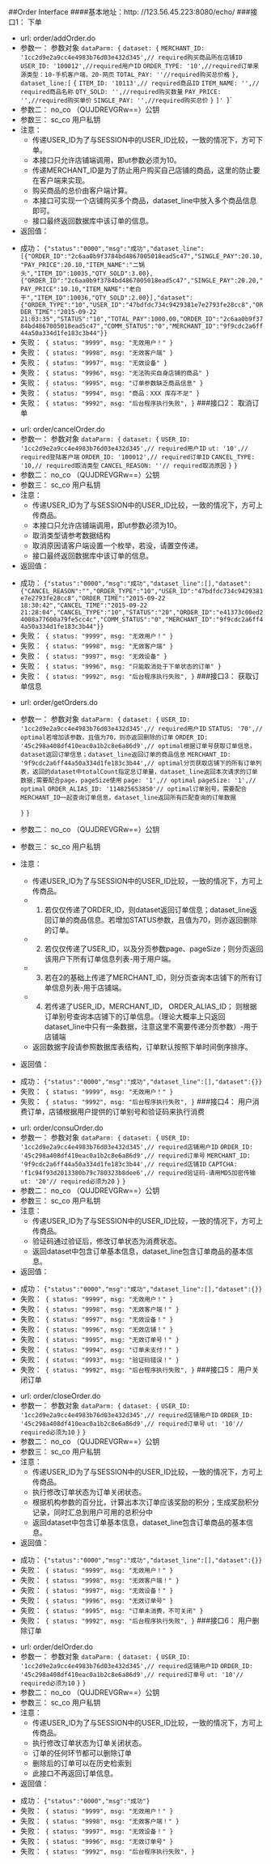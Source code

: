 ##Order Interface
####基本地址：http: //123.56.45.223:8080/echo/
###接口1： 下单
- url: order/addOrder.do
- 参数一： 参数对象
	`dataParm: {`
	`dataset: {`
		`MERCHANT_ID: '1cc2d9e2a9cc4e4983b76d03e432d345',// required购买商品所在店铺ID`
		`USER_ID: '100012',//required用户ID`
		`ORDER_TYPE: '10',//required订单来源类型：10-手机客户端，20-网页`
		`TOTAL_PAY: ''//required购买总价格`
	`},`
	`dataset_line:[`
	`{`
	`ITEM_ID: '10113',// required商品ID`
	`ITEM_NAME: '',// required商品名称`
	`QTY_SOLD: '',//required购买数量`
	`PAY_PRICE: '',//required购买单价`
	`SINGLE_PAY: '',//required购买总价`
	`}`
	`]'
	`}`
- 参数二： no_co （QUJDREVGRw==）公钥
- 参数三： sc_co 用户私钥
- 注意：
	+ 传递USER_ID为了与SESSION中的USER_ID比较，一致的情况下，方可下单。
	+ 本接口只允许店铺端调用，即ut参数必须为10。
	+ 传递MERCHANT_ID是为了防止用户购买自己店铺的商品，这里的防止要在客户端来实现。
	+ 购买商品的总价由客户端计算。
	+ 本接口可实现一个店铺购买多个商品，dataset_line中放入多个商品信息即可。
	+ 接口最终返回数据库中该订单的信息。
- 返回值：
 + 成功： `{"status":"0000","msg":"成功","dataset_line":[{"ORDER_ID":"2c6aa0b9f3784bd4867005018ead5c47","SINGLE_PAY":20.10,"PAY_PRICE":20.10,"ITEM_NAME":"二锅头","ITEM_ID":10035,"QTY_SOLD":3.00},{"ORDER_ID":"2c6aa0b9f3784bd4867005018ead5c47","SINGLE_PAY":20.20,"PAY_PRICE":10.10,"ITEM_NAME":"老白干","ITEM_ID":10036,"QTY_SOLD":2.00}],"dataset":{"ORDER_TYPE":"10","USER_ID":"47bdfdc734c9429381e7e2793fe28cc8","ORDER_TIME":"2015-09-22 21:03:35","STATUS":"10","TOTAL_PAY":1000.00,"ORDER_ID":"2c6aa0b9f3784bd4867005018ead5c47","COMM_STATUS":"0","MERCHANT_ID":"9f9cdc2a6ff44a50a334d1fe183c3b44"}}`
 + 失败：` {
	status: "9999",
	msg: "无效用户！"
}`
 + 失败：` {
	status: "9998",
	msg: "无效客户端"
}`
 + 失败：` {
	status: "9997",
	msg: "无效设备"
}`
 + 失败：` {
	status: "9996",
	msg: "无法购买自身店铺的商品"
}`
 + 失败：` {
	status: "9995",
	msg: "订单参数缺乏商品信息"
}`
 + 失败：` {
	status: "9994",
	msg: "商品：XXX 库存不足"
}`
 + 失败：` {
	status: "9992",
	msg: "后台程序执行失败",
}`
###接口2： 取消订单
- url: order/cancelOrder.do
- 参数一： 参数对象
	`dataParm: {`
	`dataset: {`
		`USER_ID: '1cc2d9e2a9cc4e4983b76d03e432d345',// required用户ID`
		`ut: '10',// required登陆客户端`
		`ORDER_ID: '100012',// required订单ID`
		`CANCEL_TYPE: '10,// required取消类型`
		`CANCEL_REASON: ''// required取消原因`
	`}`
	`}`
- 参数二： no_co （QUJDREVGRw==）公钥
- 参数三： sc_co 用户私钥
- 注意：
	+ 传递USER_ID为了与SESSION中的USER_ID比较，一致的情况下，方可上传商品。
	+ 本接口只允许店铺端调用，即ut参数必须为10。
	+ 取消类型请参考数据结构
	+ 取消原因请客户端设置一个枚举，若没，请置空传递。
	+ 接口最终返回数据库中该订单的信息。
- 返回值：
 + 成功： `{"status":"0000","msg":"成功","dataset_line":[],"dataset":{"CANCEL_REASON":"","ORDER_TYPE":"10","USER_ID":"47bdfdc734c9429381e7e2793fe28cc8","ORDER_TIME":"2015-09-22 18:30:42","CANCEL_TIME":"2015-09-22 21:28:04","CANCEL_TYPE":"10","STATUS":"20","ORDER_ID":"e41373c00ed24008a77600a79fe5cc4c","COMM_STATUS":"0","MERCHANT_ID":"9f9cdc2a6ff44a50a334d1fe183c3b44"}}`
 + 失败：` {
	status: "9999",
	msg: "无效用户！"
}`
 + 失败：` {
	status: "9998",
	msg: "无效客户端"
}`
 + 失败：` {
	status: "9997",
	msg: "无效设备"
}`
 + 失败：` {
	status: "9996",
	msg: "只能取消处于下单状态的订单"
}`
 + 失败：` {
	status: "9992",
	msg: "后台程序执行失败",
}`
###接口3： 获取订单信息
- url: order/getOrders.do
- 参数一： 参数对象
	`dataParm: {`
	`dataset: {`
		`USER_ID: '1cc2d9e2a9cc4e4983b76d03e432d345',// required用户ID`
		`STATUS: '70',// optimal若增加该参数，且值为70，则亦返回删除的订单`
		`ORDER_ID: '45c298a408df410eac0a1b2c8e6a86d9',// optimal根据订单号获取订单信息，dataset返回订单信息；dataset_line返回订单的商品信息`
		`MERCHANT_ID: '9f9cdc2a6ff44a50a334d1fe183c3b44',// optimal分页获取店铺下的所有订单列表，返回的dataset中totalCount指定总订单量，dataset_line返回本次请求的订单数据;需要配合page，pageSize使用`
		`page: '1',// optimal`
		`pageSize: '1',// optimal`
		`ORDER_ALIAS_ID: '114825653850'// optimal订单别号，需要配合MERCHANT_ID一起查询订单信息，dataset_line返回所有匹配查询的订单数据`
		
	`}`
	`}`
- 参数二： no_co （QUJDREVGRw==）公钥
- 参数三： sc_co 用户私钥
- 注意：
	+ 传递USER_ID为了与SESSION中的USER_ID比较，一致的情况下，方可上传商品。
	+ 1. 若仅仅传递了ORDER_ID，则dataset返回订单信息；dataset_line返回订单的商品信息。若增加STATUS参数，且值为70，则亦返回删除的订单。
	+ 2. 若仅仅传递了USER_ID，以及分页参数page、pageSize；则分页返回该用户下所有订单信息列表-用于用户端。
	+ 3. 若在2的基础上传递了MERCHANT_ID，则分页查询本店铺下的所有订单信息列表-用于店铺端。
	+ 4. 若传递了USER_ID，MERCHANT_ID， ORDER_ALIAS_ID； 则根据订单别号查询本店铺下的订单信息。（理论大概率上只返回dataset_line中只有一条数据，注意这里不需要传递分页参数）-用于店铺端
	+ 返回数据字段请参照数据库表结构，订单默认按照下单时间倒序排序。
- 返回值：
 + 成功： `{"status":"0000","msg":"成功","dataset_line":[],"dataset":{}}`
 + 失败：` {
	status: "9999",
	msg: "无效用户！"
}`
 + 失败：` {
	status: "9992",
	msg: "后台程序执行失败",
}`
###接口4： 用户消费订单，店铺根据用户提供的订单别号和验证码来执行消费
- url: order/consuOrder.do
- 参数一： 参数对象
	`dataParm: {`
	`dataset: {`
		`USER_ID: '1cc2d9e2a9cc4e4983b76d03e432d345',// required店铺用户ID`
		`ORDER_ID: '45c298a408df410eac0a1b2c8e6a86d9',// required订单号`
		`MERCHANT_ID: '9f9cdc2a6ff44a50a334d1fe183c3b44',// required店铺ID`
		`CAPTCHA: 'f1c94f93d2013380b79c780323b8dee6',// required验证码-请用MD5加密传输`
		`ut: '20'// required必须为20`
	`}`
	`}`
- 参数二： no_co （QUJDREVGRw==）公钥
- 参数三： sc_co 用户私钥
- 注意：
	+ 传递USER_ID为了与SESSION中的USER_ID比较，一致的情况下，方可上传商品。
	+ 验证码通过验证后，修改订单状态为消费状态。
	+ 返回dataset中包含订单基本信息，dataset_line包含订单商品的基本信息。
- 返回值：
 + 成功： `{"status":"0000","msg":"成功","dataset_line":[],"dataset":{}}`
 + 失败：` {
	status: "9999",
	msg: "无效用户！"
}`
 + 失败：` {
	status: "9998",
	msg: "无效客户端！"
}`
 + 失败：` {
	status: "9997",
	msg: "无效设备！"
}`
 + 失败：` {
	status: "9996",
	msg: "无效店铺！"
}`
 + 失败：` {
	status: "9995",
	msg: "无效订单号！"
}`
 + 失败：` {
	status: "9994",
	msg: "订单未支付！"
}`
 + 失败：` {
	status: "9993",
	msg: "验证码错误！"
}`
 + 失败：` {
	status: "9992",
	msg: "后台程序执行失败",
}`
###接口5： 用户关闭订单
- url: order/closeOrder.do
- 参数一： 参数对象
	`dataParm: {`
	`dataset: {`
		`USER_ID: '1cc2d9e2a9cc4e4983b76d03e432d345',// required店铺用户ID`
		`ORDER_ID: '45c298a408df410eac0a1b2c8e6a86d9',// required订单号`
		`ut: '10'// required必须为10`
	`}`
	`}`
- 参数二： no_co （QUJDREVGRw==）公钥
- 参数三： sc_co 用户私钥
- 注意：
	+ 传递USER_ID为了与SESSION中的USER_ID比较，一致的情况下，方可上传商品。
	+ 执行修改订单状态为订单关闭状态。
	+ 根据机构参数的百分比，计算出本次订单应该奖励的积分；生成奖励积分记录，同时汇总到用户可用的总积分中
	+ 返回dataset中包含订单基本信息，dataset_line包含订单商品的基本信息。
- 返回值：
 + 成功： `{"status":"0000","msg":"成功","dataset_line":[],"dataset":{}}`
 + 失败：` {
	status: "9999",
	msg: "无效用户！"
}`
 + 失败：` {
	status: "9998",
	msg: "无效客户端！"
}`
 + 失败：` {
	status: "9997",
	msg: "无效设备！"
}`
 + 失败：` {
	status: "9996",
	msg: "无效订单号"
}`
 + 失败：` {
	status: "9995",
	msg: "订单未消费，不可关闭"
}`
 + 失败：` {
	status: "9992",
	msg: "后台程序执行失败",
}`
###接口6： 用户删除订单
- url: order/delOrder.do
- 参数一： 参数对象
	`dataParm: {`
	`dataset: {`
		`USER_ID: '1cc2d9e2a9cc4e4983b76d03e432d345',// required店铺用户ID`
		`ORDER_ID: '45c298a408df410eac0a1b2c8e6a86d9',// required订单号`
		`ut: '10'// required必须为10`
	`}`
	`}`
- 参数二： no_co （QUJDREVGRw==）公钥
- 参数三： sc_co 用户私钥
- 注意：
	+ 传递USER_ID为了与SESSION中的USER_ID比较，一致的情况下，方可上传商品。
	+ 执行修改订单状态为订单关闭状态。
	+ 订单的任何环节都可以删除订单
	+ 删除后的订单可以在历史检索到
	+ 此接口不再返回订单信息。
- 返回值：
 + 成功： `{"status":"0000","msg":"成功"}`
 + 失败：` {
	status: "9999",
	msg: "无效用户！"
}`
 + 失败：` {
	status: "9998",
	msg: "无效客户端！"
}`
 + 失败：` {
	status: "9997",
	msg: "无效设备！"
}`
 + 失败：` {
	status: "9996",
	msg: "无效订单号"
}`
 + 失败：` {
	status: "9992",
	msg: "后台程序执行失败",
}`

